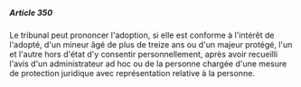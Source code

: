 ##### Article 350

Le tribunal peut prononcer l'adoption, si elle est conforme à l'intérêt de l'adopté, d'un mineur âgé de plus de treize ans ou d'un majeur protégé, l'un et l'autre hors d'état d'y consentir personnellement, après avoir recueilli l'avis d'un administrateur ad hoc ou de la personne chargée d'une mesure de protection juridique avec représentation relative à la personne.

